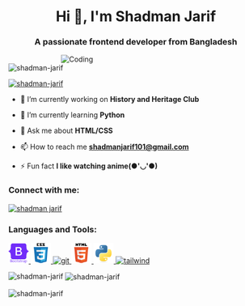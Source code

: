 <h1 align="center">Hi 👋, I'm Shadman Jarif</h1>
<h3 align="center">A passionate frontend developer from Bangladesh</h3>
<img align="right" alt="Coding" width="400""(img align="right" alt="Coding" width="400" src="https://cdn.dribbble.com/users/116207...")>



<p align="left"> <img src="https://komarev.com/ghpvc/?username=shadman-jarif&label=Profile%20views&color=0e75b6&style=flat" alt="shadman-jarif" /> </p>

<p align="left"> <a href="https://github.com/ryo-ma/github-profile-trophy"><img src="https://github-profile-trophy.vercel.app/?username=shadman-jarif" alt="shadman-jarif" /></a> </p>

- 🔭 I’m currently working on **History and Heritage Club**

- 🌱 I’m currently learning **Python**

- 💬 Ask me about **HTML/CSS**

- 📫 How to reach me **shadmanjarif101@gmail.com**

- ⚡ Fun fact **I like watching anime(●'◡'●)**

<h3 align="left">Connect with me:</h3>
<p align="left">
<a href="https://fb.com/shadman jarif" target="blank"><img align="center" src="https://raw.githubusercontent.com/rahuldkjain/github-profile-readme-generator/master/src/images/icons/Social/facebook.svg" alt="shadman jarif" height="30" width="40" /></a>
</p>

<h3 align="left">Languages and Tools:</h3>
<p align="left"> <a href="https://getbootstrap.com" target="_blank" rel="noreferrer"> <img src="https://raw.githubusercontent.com/devicons/devicon/master/icons/bootstrap/bootstrap-plain-wordmark.svg" alt="bootstrap" width="40" height="40"/> </a> <a href="https://www.w3schools.com/css/" target="_blank" rel="noreferrer"> <img src="https://raw.githubusercontent.com/devicons/devicon/master/icons/css3/css3-original-wordmark.svg" alt="css3" width="40" height="40"/> </a> <a href="https://git-scm.com/" target="_blank" rel="noreferrer"> <img src="https://www.vectorlogo.zone/logos/git-scm/git-scm-icon.svg" alt="git" width="40" height="40"/> </a> <a href="https://www.w3.org/html/" target="_blank" rel="noreferrer"> <img src="https://raw.githubusercontent.com/devicons/devicon/master/icons/html5/html5-original-wordmark.svg" alt="html5" width="40" height="40"/> </a> <a href="https://www.python.org" target="_blank" rel="noreferrer"> <img src="https://raw.githubusercontent.com/devicons/devicon/master/icons/python/python-original.svg" alt="python" width="40" height="40"/> </a> <a href="https://tailwindcss.com/" target="_blank" rel="noreferrer"> <img src="https://www.vectorlogo.zone/logos/tailwindcss/tailwindcss-icon.svg" alt="tailwind" width="40" height="40"/> </a> </p>

<p><img align="left" src="https://github-readme-stats.vercel.app/api/top-langs?username=shadman-jarif&show_icons=true&theme=synthwave&locale=en&layout=compact" alt="shadman-jarif" /></p>

<p>&nbsp;<img align="center" src="https://github-readme-stats.vercel.app/api?username=shadman-jarif&show_icons=true&locale=en" alt="shadman-jarif" /></p>

<p><img align="center" src="https://github-readme-streak-stats.herokuapp.com/?user=shadman-jarif&" alt="shadman-jarif" /></p>

